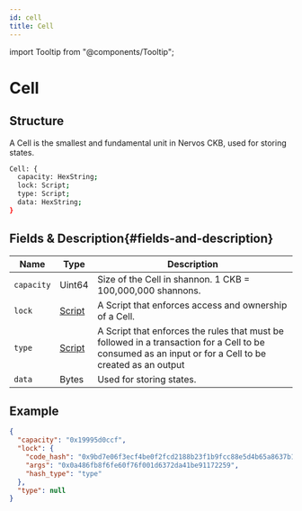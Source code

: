 ```yaml
---
id: cell
title: Cell
---
```


import Tooltip from "@components/Tooltip";

# Cell

## Structure

A Cell is the smallest and fundamental unit in Nervos CKB, used for storing states.

```bash
Cell: {
  capacity: HexString;
  lock: Script;
  type: Script;
  data: HexString;
}
```

## Fields & Description{#fields-and-description}

| Name       | Type                                              | Description                                                                                                                                            |
| ---------- | ------------------------------------------------- | ------------------------------------------------------------------------------------------------------------------------------------------------------ |
| `capacity` | Uint64                                            | Size of the Cell in shannon. 1 CKB = 100,000,000 shannons.                                                                                             |
| `lock`     | [Script](/docs/tech-explanation/script#structure) | A Script that enforces access and ownership of a Cell.                                                                                                 |
| `type`     | [Script](/docs/tech-explanation/script#structure) | A Script that enforces the rules that must be followed in a transaction for a Cell to be consumed as an input or for a Cell to be created as an output |
| `data`     | Bytes                                             | Used for storing states.                                                                                                                               |

## Example

```json
{
  "capacity": "0x19995d0ccf",
  "lock": {
    "code_hash": "0x9bd7e06f3ecf4be0f2fcd2188b23f1b9fcc88e5d4b65a8637b17723bbda3cce8",
    "args": "0x0a486fb8f6fe60f76f001d6372da41be91172259",
    "hash_type": "type"
  },
  "type": null
}
```
